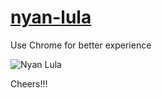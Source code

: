 # [nyan-lula](http://gabrielgodoy.com/nyan-lula/)
Use Chrome for better experience

![Nyan Lula](assets/images/screenshot-sample.png)

Cheers!!!
